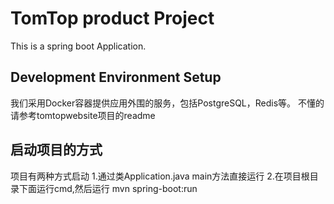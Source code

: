TomTop product Project
======================

This is a spring boot Application.


Development Environment Setup
------------------------------

我们采用Docker容器提供应用外围的服务，包括PostgreSQL，Redis等。
不懂的请参考tomtopwebsite项目的readme


启动项目的方式
------------------------------
项目有两种方式启动
1.通过类Application.java main方法直接运行
2.在项目根目录下面运行cmd,然后运行 mvn spring-boot:run
